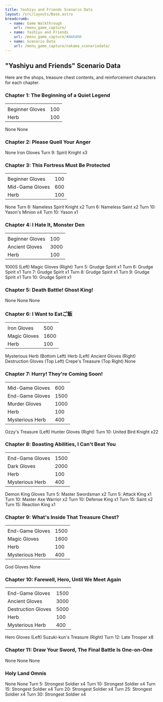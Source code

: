 ```yaml
---
title: Yashiyu and Friends Scenario Data
layout: /src/layouts/Base.astro
breadcrumb:
  - name: Game Walkthrough
    url: /menu_game_capture/
  - name: Yashiyu and Friends
    url: /menu_game_capture/#NAKAMA
  - name: Scenario Data
    url: /menu_game_capture/nakama_scenariodata/
---
```


## "Yashiyu and Friends" Scenario Data

Here are the shops, treasure chest contents, and reinforcement characters for each chapter.  

### Chapter 1: The Beginning of a Quiet Legend

|   |   |
|---|---|
|<Shops>||
|Beginner Gloves|100|
|Herb|100|

<Treasure Chests>  
None  
  
<Reinforcements>  
None

### Chapter 2: Please Quell Your Anger

<Shops>  
None  
  
<Treasure Chests>  
Iron Gloves  
  
<Reinforcements>  
Turn 9: Spirit Knight x3  

### Chapter 3: This Fortress Must Be Protected

|   |   |
|---|---|
|<Shops>||
|Beginner Gloves|100|
|Mid-Game Gloves|600|
|Herb|100|

<Treasure Chests>  
None  
  
<Reinforcements>  
Turn 6: Nameless Spirit Knight x2  
Turn 6: Nameless Saint x2  
Turn 10: Yason's Minion x4  
Turn 10: Yason x1  

### Chapter 4: I Hate It, Monster Den

|   |   |
|---|---|
|<Shops>||
|Beginner Gloves|100|
|Ancient Gloves|3000|
|Herb|100|

<Treasure Chests>  
1000S (Left)  
Magic Gloves (Right)  
  
<Reinforcements>  
Turn 5: Grudge Spirit x1  
Turn 6: Grudge Spirit x1  
Turn 7: Grudge Spirit x1  
Turn 8: Grudge Spirit x1  
Turn 9: Grudge Spirit x1  
Turn 10: Grudge Spirit x1  

### Chapter 5: Death Battle! Ghost King!

<Shops>  
None  
  
<Treasure Chests>  
None  
  
<Reinforcements>  
None

### Chapter 6: I Want to Eatご飯

|   |   |
|---|---|
|<Shops>||
|Iron Gloves|500|
|Magic Gloves|1600|
|Herb|100|

<Treasure Chests>  
Mysterious Herb (Bottom Left)  
Herb (Left)  
Ancient Gloves (Right)  
Destruction Gloves (Top Left)  
Crepe's Treasure (Top Right)  
  
<Reinforcements>  
None

### Chapter 7: Hurry! They're Coming Soon!

|   |   |
|---|---|
|<Shops>||
|Mid-Game Gloves|600|
|End-Game Gloves|1500|
|Murder Gloves|1000|
|Herb|100|
|Mysterious Herb|400|

<Treasure Chests>  
Ozzy's Treasure (Left)  
Hunter Gloves (Right)  
  
<Reinforcements>  
Turn 10: United Bird Knight x22  

### Chapter 8: Boasting Abilities, I Can't Beat You

|   |   |
|---|---|
|<Shops>||
|End-Game Gloves|1500|
|Dark Gloves|2000|
|Herb|100|
|Mysterious Herb|400|

<Treasure Chests>  
Demon King Gloves  
  
<Reinforcements>  
Turn 5: Master Swordsman x2  
Turn 5: Attack King x1  
Turn 10: Master Axe Warrior x2  
Turn 10: Defense King x1  
Turn 15: Saint x2  
Turn 15: Reaction King x1  

### Chapter 9: What's Inside That Treasure Chest?

|   |   |
|---|---|
|<Shops>||
|End-Game Gloves|1500|
|Magic Gloves|1600|
|Herb|100|
|Mysterious Herb|400|

<Treasure Chests>  
God Gloves  
  
<Reinforcements>  
None

### Chapter 10: Farewell, Hero, Until We Meet Again

|   |   |
|---|---|
|<Shops>||
|End-Game Gloves|1500|
|Ancient Gloves|3000|
|Destruction Gloves|5000|
|Herb|100|
|Mysterious Herb|400|

<Treasure Chests>  
Hero Gloves (Left)  
Suzuki-kun's Treasure (Right)  
  
<Reinforcements>  
Turn 12: Late Trooper x8  

### Chapter 11: Draw Your Sword, The Final Battle Is One-on-One

<Shops>  
None  
  
<Treasure Chests>  
None  
  
<Reinforcements>  
None

### Holy Land Omnis

<Shops>  
None  
  
<Treasure Chests>  
None  
  
<Reinforcements>  
Turn 5: Strongest Soldier x4  
Turn 10: Strongest Soldier x4  
Turn 15: Strongest Soldier x4  
Turn 20: Strongest Soldier x4  
Turn 25: Strongest Soldier x4  
Turn 30: Strongest Soldier x4